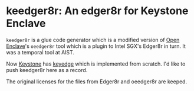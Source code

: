 keedger8r: An edger8r for Keystone Enclave
==========================================

`keedger8r` is a glue code generator which is a modified version of [Open Enclave](https://github.com/openenclave/openenclave)'s `oeedger8r` tool which is a plugin to Intel SGX's Edger8r in turn. It was a temporal tool at AIST.

Now [Keystone](https://github.com/keystone-enclave) has [keyedge](https://github.com/keystone-enclave/keyedge) which is implemented from scratch. I'd like to push 
keedger8r here as a record.

The original licenses for the files from Edger8r and oeedger8r are keeped.
